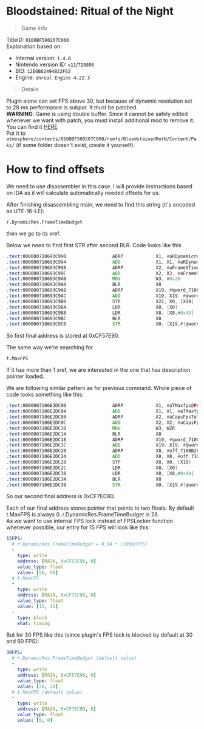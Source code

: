 # Bloodstained: Ritual of the Night

> Game info

TitleID: `0100BF500207C000`<br>
Explanation based on:
- Internal version: `1.4.0`
- Nintendo version ID: `v11`/`720896`
- BID: `12E0B62494B22F62`
- Engine: `Unreal Engine 4.22.3`

> Details

Plugin alone can set FPS above 30, but because of dynamic resolution set to 28 ms performance is subpar. It must be patched.<br>
**WARNING**: Game is using double buffer. Since it cannot be safely edited whenever we want with patch, you must install additional mod to remove it.<br>
You can find it [HERE](../../atmosphere/contents/0100BF500207C000/romfs/BloodstainedRotN/Content/Paks/pakchunk0-Switch_1_P.pak)<br>
Put it to `atmosphere/contents/0100BF500207C000/romfs/BloodstainedRotN/Content/Paks/` (if some folder doesn't exist, create it yourself).

# How to find offsets

We need to use disassembler in this case. I will provide instructions based on IDA as it will calculate automatically needed offsets for us.

After finishing disassembling main, we need to find this string (it's encoded as UTF-16-LE):
```
r.DynamicRes.FrameTimeBudget
```

then we go to its xref.

Below we need to find first STR after second BLR. Code looks like this
```asm
.text:000000710693C990                 ADRP            X1, #aRDynamicresFra@PAGE ; "r.DynamicRes.FrameTimeBudget"
.text:000000710693C994                 ADD             X1, X1, #aRDynamicresFra@PAGEOFF ; "r.DynamicRes.FrameTimeBudget"
.text:000000710693C998                 ADRP            X2, #aFrameSTimeBudg@PAGE ; "Frame's time budget in milliseconds."
.text:000000710693C99C                 ADD             X2, X2, #aFrameSTimeBudg@PAGEOFF ; "Frame's time budget in milliseconds."
.text:000000710693C9A0                 MOV             W3, #0x20
.text:000000710693C9A4                 BLR             X8
.text:000000710693C9A8                 ADRP            X19, #qword_710CF57E80@PAGE
.text:000000710693C9AC                 ADD             X19, X19, #qword_710CF57E80@PAGEOFF
.text:000000710693C9B0                 STP             X22, X0, [X19]
.text:000000710693C9B4                 LDR             X8, [X0]
.text:000000710693C9B8                 LDR             X8, [X8,#0x48]
.text:000000710693C9BC                 BLR             X8
.text:000000710693C9C0                 STR             X0, [X19,#(qword_710CF57E90 - 0x710CF57E80)]
```

So first final address is stored at 0xCF57E90.

The same way we're searching for 
```
t.MaxFPS
```
If it has more than 1 xref, we are interested in the one that has description pointer loaded.

We are following similar pattern as for previous command. Whole piece of code looks something like this:
```asm
.text:0000007106E2DC00                 ADRP            X1, #aTMaxfps@PAGE ; "t.MaxFPS"
.text:0000007106E2DC04                 ADD             X1, X1, #aTMaxfps@PAGEOFF ; "t.MaxFPS"
.text:0000007106E2DC08                 ADRP            X2, #aCapsFpsToTheGi@PAGE ; "Caps FPS to the given value.  Set to <="...
.text:0000007106E2DC0C                 ADD             X2, X2, #aCapsFpsToTheGi@PAGEOFF ; "Caps FPS to the given value.  Set to <="...
.text:0000007106E2DC10                 MOV             W3, WZR
.text:0000007106E2DC14                 BLR             X8
.text:0000007106E2DC18                 ADRP            X19, #qword_710CF7EC70@PAGE
.text:0000007106E2DC1C                 ADD             X19, X19, #qword_710CF7EC70@PAGEOFF
.text:0000007106E2DC20                 ADRP            X8, #off_710BB2C858@PAGE
.text:0000007106E2DC24                 ADD             X8, X8, #off_710BB2C858@PAGEOFF
.text:0000007106E2DC28                 STP             X8, X0, [X19]
.text:0000007106E2DC2C                 LDR             X8, [X0]
.text:0000007106E2DC30                 LDR             X8, [X8,#0x48]
.text:0000007106E2DC34                 BLR             X8
.text:0000007106E2DC38                 STR             X0, [X19,#(qword_710CF7EC80 - 0x710CF7EC70)]
```
So our second final address is 0xCF7EC80.

Each of our final address stores pointer that points to two floats. By default t.MaxFPS is always 0. r.DynamicRes.FrameTimeBudget is 28.<br>
As we want to use internal FPS lock instead of FPSLocker function whenever possible, our entry for 15 FPS will look like this:
```yaml
15FPS:
  # r.DynamicRes.FrameTimeBudget = 0.84 * (1000/FPS)
  -
    type: write
    address: [MAIN, 0xCF57E90, 0]
    value_type: float
    value: [56, 56]
  # t.MaxFPS
  -
    type: write
    address: [MAIN, 0xCF7EC80, 0]
    value_type: float
    value: [15, 15]
  -
    type: block
    what: timing

```
But for 30 FPS like this (since plugin's FPS lock is blocked by default at 30 and 60 FPS):
```yaml
30FPS:
  # r.DynamicRes.FrameTimeBudget (default value)
  -
    type: write
    address: [MAIN, 0xCF57E90, 0]
    value_type: float
    value: [28, 28]
  # t.MaxFPS (default value)
  -
    type: write
    address: [MAIN, 0xCF7EC80, 0]
    value_type: float
    value: [0, 0]

```